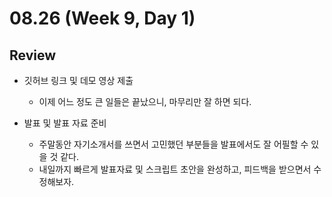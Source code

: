 # 08.26 (Week 9, Day 1)
## Review
- 깃허브 링크 및 데모 영상 제출
    - 이제 어느 정도 큰 일들은 끝났으니, 마무리만 잘 하면 되다.

- 발표 및 발표 자료 준비
    - 주말동안 자기소개서를 쓰면서 고민했던 부분들을 발표에서도 잘 어필할 수 있을 것 같다.
    - 내일까지 빠르게 발표자료 및 스크립트 초안을 완성하고, 피드백을 받으면서 수정해보자.